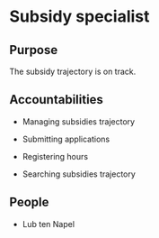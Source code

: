 # Subsidy specialist 

## Purpose 

The subsidy trajectory is on track. 



## Accountabilities 

* Managing subsidies trajectory

* Submitting applications

* Registering hours

* Searching subsidies trajectory

 

## People 

* Lub ten Napel

